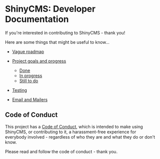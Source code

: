 # ShinyCMS: Developer Documentation

If you're interested in contributing to ShinyCMS - thank you!

Here are some things that might be useful to know...

* [Vague roadmap](Roadmap.md)

* [Project goals and progress](Progress.md)
  * [Done](done.md)
  * [In progress](in-progress.md)
  * [Still to do](TODO.md)

* [Testing](Testing.md)

* [Email and Mailers](mailers.md)


## Code of Conduct

This project has a [Code of Conduct](../code-of-conduct.md), which is intended
to make using ShinyCMS, or contributing to it, a harassment-free experience for
everybody involved - regardless of who they are and what they do or don't know.

Please read and follow the code of conduct - thank you.
